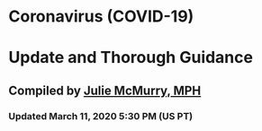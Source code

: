 # Coronavirus (COVID-19)

# Update and Thorough Guidance

## Compiled by [Julie McMurry, MPH](https://twitter.com/figgyjam)

### Updated March 11, 2020 5:30 PM (US PT)
